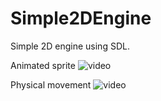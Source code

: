 # Simple2DEngine

Simple 2D engine using SDL.


Animated sprite
![video](https://github.com/Kikono1014/Simple2DEngine/assets/69923041/4cab6bdf-ce20-4060-86e3-cb327872054b)


Physical movement
![video](https://github.com/Kikono1014/Simple2DEngine/assets/69923041/ce8b8e5e-4540-4815-a51f-8baafae3d780)

